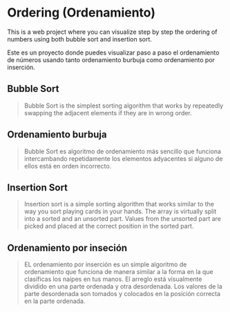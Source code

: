 # Ordering (Ordenamiento)

This is a web project where you can visualize step by step the ordering of numbers using both bubble sort and insertion sort.

Este es un proyecto donde puedes visualizar paso a paso el ordenamiento de números usando tanto ordenamiento burbuja como ordenamiento por inserción. 

## Bubble Sort 

 > Bubble Sort is the simplest sorting algorithm that works by repeatedly swapping the adjacent elements if they are in 
 > wrong order.
 
 ## Ordenamiento burbuja 
 > Bubble Sort  es algoritmo de ordenamiento más sencillo que funciona intercambando repetidamente los elementos adyacentes si alguno de ellos está en orden incorrecto.


## Insertion Sort
 
 > Insertion sort is a simple sorting algorithm that works similar to the way you sort playing cards in your hands. The array is virtually split into a sorted and an unsorted part. Values from the unsorted part are picked and placed at the correct position in the sorted part.

## Ordenamiento por inseción

 > EL ordenamiento por inserción es un simple algoritmo de ordenamiento que funciona de manera similar a la forma en la que clasificas los naipes en tus manos. El arreglo está visualmente dividido en una parte ordenada y otra desordenada. Los valores de la parte desordenada son tomados y colocados en la posición correcta en la parte ordenada.
